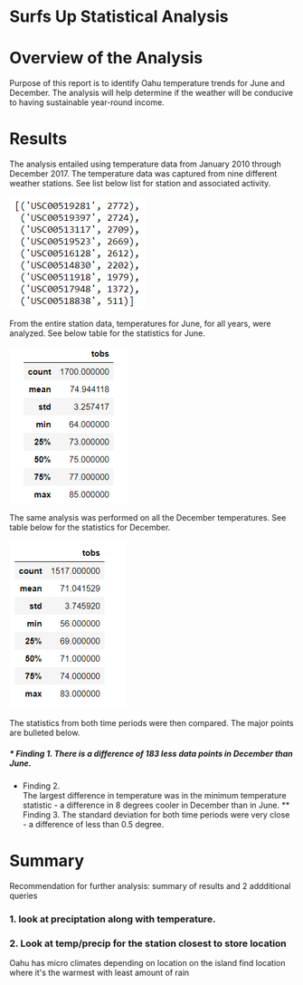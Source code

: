 # Surfs Up Statistical Analysis

# Overview of the Analysis
Purpose of this report is to identify Oahu temperature trends for June and December.  The analysis will help determine if the weather will be conducive to having sustainable year-round income.

# Results
The analysis entailed using temperature data from January 2010 through December 2017.  The temperature data was captured from nine different weather stations.  See list below list for station and associated activity.

![](resources/surfs_up_stations.png)

From the entire station data, temperatures for June, for all years, were analyzed.  See below table for the statistics for June.

![](resources/surfs_up_jun_stats.png)


The same analysis was performed on all the December temperatures.  See table below for the statistics for December.

![](resources/surfs_up_dec_stats.png)

The statistics from both time periods were then compared.  The major points are bulleted below.

##### * Finding 1.  There is a difference of 183 less data points in December than June.

* Finding 2.  
The largest difference in temperature was in the minimum temperature statistic - a difference in 8 degrees cooler in December than in June.
** Finding 3. 
The standard deviation for both time periods were very close - a difference of less than 0.5 degree.


# Summary
Recommendation for further analysis: summary of results and 2 addditional queries
### 1. look at preciptation along with temperature.  


### 2. Look at temp/precip for the station closest to store location 
Oahu has micro climates depending on location on the island
find location where it's the warmest with least amount of rain

